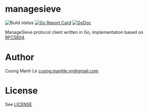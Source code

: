 # managesieve

![Build status](https://github.com/cuonglm/managesieve/workflows/Go/badge.svg?branch=main)
[![Go Report Card](https://goreportcard.com/badge/github.com/cuonglm/managesieve)](https://goreportcard.com/report/github.com/cuonglm/managesieve)
[![GoDoc](https://godoc.org/github.com/cuonglm/managesieve?status.svg)](https://godoc.org/github.com/cuonglm/managesieve)

ManageSieve protocol client written in Go, implementation based on [RFC5804](https://tools.ietf.org/html/rfc5804).

# Author

Cuong Manh Le <cuong.manhle.vn@gmail.com>

# License

See [LICENSE](https://github.com/cuonglm/managesieve/blob/main/LICENSE)

